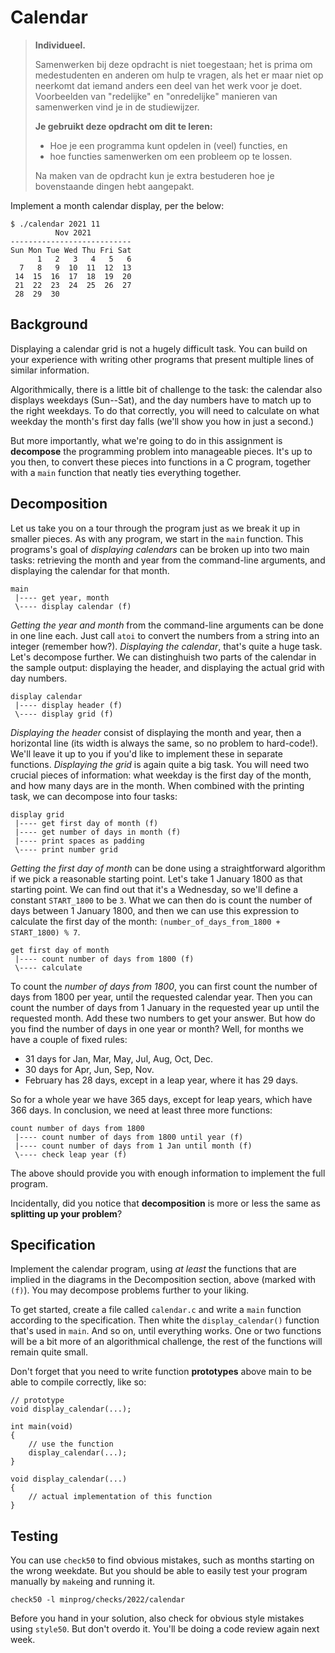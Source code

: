 # Calendar

> **Individueel.**
>
> Samenwerken bij deze opdracht is niet toegestaan; het is prima om medestudenten en anderen om hulp te vragen, als het er maar niet op neerkomt dat iemand anders een deel van het werk voor je doet. Voorbeelden van "redelijke" en "onredelijke" manieren van samenwerken vind je in de studiewijzer.
>
> **Je gebruikt deze opdracht om dit te leren:**
>
> - Hoe je een programma kunt opdelen in (veel) functies, en
> - hoe functies samenwerken om een probleem op te lossen.
>
> Na maken van de opdracht kun je extra bestuderen hoe je bovenstaande dingen hebt aangepakt.

Implement a month calendar display, per the below:

    $ ./calendar 2021 11
              Nov 2021
    ---------------------------
    Sun Mon Tue Wed Thu Fri Sat
          1   2   3   4   5   6
      7   8   9  10  11  12  13
     14  15  16  17  18  19  20
     21  22  23  24  25  26  27
     28  29  30

## Background

Displaying a calendar grid is not a hugely difficult task. You can build on your experience with writing other programs that present multiple lines of similar information.

Algorithmically, there is a little bit of challenge to the task: the calendar also displays weekdays (Sun--Sat), and the day numbers have to match up to the right weekdays. To do that correctly, you will need to calculate on what weekday the month's first day falls (we'll show you how in just a second.)

But more importantly, what we're going to do in this assignment is **decompose** the programming problem into manageable pieces. It's up to you then, to convert these pieces into functions in a C program, together with a `main` function that neatly ties everything together.

## Decomposition

Let us take you on a tour through the program just as we break it up in smaller pieces. As with any program, we start in the `main` function. This programs's goal of _displaying calendars_ can be broken up into two main tasks: retrieving the month and year from the command-line arguments, and displaying the calendar for that month.

    main
     |---- get year, month
     \---- display calendar (f)

_Getting the year and month_ from the command-line arguments can be done in one line each. Just call `atoi` to convert the numbers from a string into an integer (remember how?). _Displaying the calendar_, that's quite a huge task. Let's decompose further. We can distinghuish two parts of the calendar in the sample output: displaying the header, and displaying the actual grid with day numbers.

    display calendar
     |---- display header (f)
     \---- display grid (f)

_Displaying the header_ consist of displaying the month and year, then a horizontal line (its width is always the same, so no problem to hard-code!). We'll leave it up to you if you'd like to implement these in separate functions. _Displaying the grid_ is again quite a big task. You will need two crucial pieces of information: what weekday is the first day of the month, and how many days are in the month. When combined with the printing task, we can decompose into four tasks:

    display grid
     |---- get first day of month (f)
     |---- get number of days in month (f)
     |---- print spaces as padding
     \---- print number grid

_Getting the first day of month_ can be done using a straightforward algorithm if we pick a reasonable starting point. Let's take 1 January 1800 as that starting point. We can find out that it's a Wednesday, so we'll define a constant `START_1800` to be `3`. What we can then do is count the number of days between 1 January 1800, and then we can use this expression to calculate the first day of the month: `(number_of_days_from_1800 + START_1800) % 7`.

    get first day of month
     |---- count number of days from 1800 (f)
     \---- calculate

To count the _number of days from 1800_, you can first count the number of days from 1800 per year, until the requested calendar year. Then you can count the number of days from 1 January in the requested year up until the requested month. Add these two numbers to get your answer. But how do you find the number of days in one year or month? Well, for months we have a couple of fixed rules:

- 31 days for Jan, Mar, May, Jul, Aug, Oct, Dec.
- 30 days for Apr, Jun, Sep, Nov.
- February has 28 days, except in a leap year, where it has 29 days.

So for a whole year we have 365 days, except for leap years, which have 366 days. In conclusion, we need at least three more functions:

    count number of days from 1800
     |---- count number of days from 1800 until year (f)
     |---- count number of days from 1 Jan until month (f)
     \---- check leap year (f)

The above should provide you with enough information to implement the full program.

Incidentally, did you notice that **decomposition** is more or less the same as **splitting up your problem**?

## Specification

Implement the calendar program, using _at least_ the functions that are implied in the diagrams in the Decomposition section, above (marked with `(f)`). You may decompose problems further to your liking.

To get started, create a file called `calendar.c` and write a `main` function according to the specification. Then white the `display_calendar()` function that's used in `main`. And so on, until everything works. One or two functions will be a bit more of an algorithmical challenge, the rest of the functions will remain quite small.

Don't forget that you need to write function **prototypes** above main to be able to compile correctly, like so:

    // prototype
    void display_calendar(...);

    int main(void)
    {
        // use the function
        display_calendar(...);
    }

    void display_calendar(...)
    {
        // actual implementation of this function
    }

## Testing

You can use `check50` to find obvious mistakes, such as months starting on the wrong weekdate. But you should be able to easily test your program manually by `make`ing and running it.

    check50 -l minprog/checks/2022/calendar

Before you hand in your solution, also check for obvious style mistakes using `style50`. But don't overdo it. You'll be doing a code review again next week.
